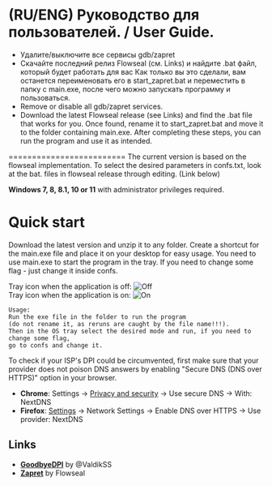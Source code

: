 # (RU/ENG) Руководство для пользователей. / User Guide.
- Удалите/выключите все сервисы gdb/zapret
- Скачайте последний релиз Flowseal (cм. Links) и найдите .bat файл, который будет работать для вас
Как только вы это сделали, вам останется переименовать его в start_zapret.bat и переместить в папку с main.exe, после чего можно запускать программу и пользоваться. 
- Remove or disable all gdb/zapret services.
- Download the latest Flowseal release (see Links) and find the .bat file that works for you.
Once found, rename it to start_zapret.bat and move it to the folder containing main.exe. After completing these steps, you can run the program and use it as intended.

=========================
The current version is based on the flowseal implementation.
To select the desired parameters in confs.txt, look at the bat. files in flowseal release through editing. (Link below)

**Windows 7, 8, 8.1, 10 or 11** with administrator privileges required.

# Quick start

Download the latest version and unzip it to any folder. Create a shortcut for the main.exe file and place it on your desktop for easy usage.
You need to use main.exe to start the program in the tray.
If you need to change some flag  - just change it inside confs.

Tray icon when the application is off:
![Off](src_Tray/icons/icon-off.jpg) <br>
Tray icon when the application is on:
![On](src_Tray/icons/icon-on.png)

```
Usage:
Run the exe file in the folder to run the program 
(do not rename it, as reruns are caught by the file name!!!).
Then in the OS tray select the desired mode and run, if you need to change some flag,
go to confs and change it.
```

To check if your ISP's DPI could be circumvented, first make sure that your provider does not poison DNS answers by enabling "Secure DNS (DNS over HTTPS)" option in your browser.

* **Chrome**: Settings → [Privacy and security](chrome://settings/security) → Use secure DNS → With: NextDNS
* **Firefox**: [Settings](about:preferences) → Network Settings → Enable DNS over HTTPS → Use provider: NextDNS

## Links
- **[GoodbyeDPI](https://github.com/ValdikSS/GoodbyeDPI/)** by @ValdikSS
- **[Zapret](https://github.com/Flowseal/zapret-discord-youtube)** by Flowseal

